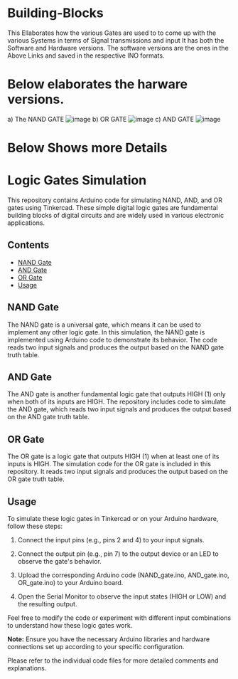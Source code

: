 # Building-Blocks
This Ellaborates how the various Gates are used to to come up with the various Systems in terms of Signal transmissions and input
It has both the Software and Hardware versions. The software versions are the ones in the Above Links and saved in the respective INO formats.
# Below elaborates the harware versions.
a) The NAND GATE
![image](https://github.com/RoggersAnguzu/Building-Blocks/assets/141458053/c0b924f8-9cb0-4497-830a-e17c4c4bfa00)
b) OR GATE
![image](https://github.com/RoggersAnguzu/Building-Blocks/assets/141458053/79f69422-b345-4448-aceb-22b99690f9c1)
c) AND GATE
![image](https://github.com/RoggersAnguzu/Building-Blocks/assets/141458053/6ec15c19-b277-44f2-921d-0d508118e795)
# Below Shows more Details
# Logic Gates Simulation

This repository contains Arduino code for simulating NAND, AND, and OR gates using Tinkercad. These simple digital logic gates are fundamental building blocks of digital circuits and are widely used in various electronic applications.

## Contents

- [NAND Gate](#nand-gate)
- [AND Gate](#and-gate)
- [OR Gate](#or-gate)
- [Usage](#usage)

## NAND Gate

The NAND gate is a universal gate, which means it can be used to implement any other logic gate. In this simulation, the NAND gate is implemented using Arduino code to demonstrate its behavior. The code reads two input signals and produces the output based on the NAND gate truth table.

## AND Gate

The AND gate is another fundamental logic gate that outputs HIGH (1) only when both of its inputs are HIGH. The repository includes code to simulate the AND gate, which reads two input signals and produces the output based on the AND gate truth table.

## OR Gate

The OR gate is a logic gate that outputs HIGH (1) when at least one of its inputs is HIGH. The simulation code for the OR gate is included in this repository. It reads two input signals and produces the output based on the OR gate truth table.

## Usage

To simulate these logic gates in Tinkercad or on your Arduino hardware, follow these steps:

1. Connect the input pins (e.g., pins 2 and 4) to your input signals.

2. Connect the output pin (e.g., pin 7) to the output device or an LED to observe the gate's behavior.

3. Upload the corresponding Arduino code (NAND_gate.ino, AND_gate.ino, OR_gate.ino) to your Arduino board.

4. Open the Serial Monitor to observe the input states (HIGH or LOW) and the resulting output.

Feel free to modify the code or experiment with different input combinations to understand how these logic gates work.

**Note:** Ensure you have the necessary Arduino libraries and hardware connections set up according to your specific configuration.

Please refer to the individual code files for more detailed comments and explanations.

